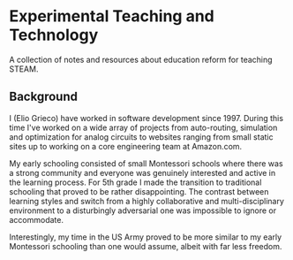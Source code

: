 # Experimental Teaching and Technology

A collection of notes and resources about education reform for teaching STEAM.

## Background

I (Elio Grieco) have worked in software development since 1997. During this time I've worked on a wide array of projects from auto-routing, simulation and optimization for analog circuits to websites ranging from small static sites up to working on a core engineering team at Amazon.com.

My early schooling consisted of small Montessori schools where there was a strong community and everyone was genuinely interested and active in the learning process. For 5th grade I made the transition to traditional schooling that proved to be rather disappointing. The contrast between learning styles and switch from a highly collaborative and multi-disciplinary environment to a disturbingly adversarial one was impossible to ignore or accommodate.

Interestingly, my time in the US Army proved to be more similar to my early Montessori schooling than one would assume, albeit with far less freedom.

